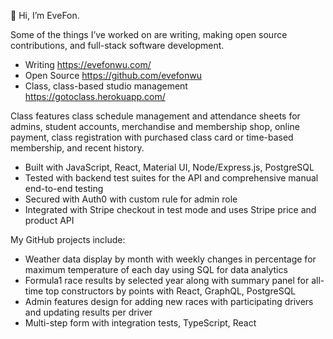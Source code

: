 👋 Hi, I’m EveFon.

Some of the things I’ve worked on are writing, making open source contributions, and full-stack software development.

- Writing https://evefonwu.com/
- Open Source https://github.com/evefonwu
- Class, class-based studio management https://gotoclass.herokuapp.com/

Class features class schedule management and attendance sheets for admins, student accounts, merchandise and membership shop, online payment, class registration with purchased class card or time-based membership, and recent history.
- Built with JavaScript, React, Material UI, Node/Express.js, PostgreSQL
- Tested with backend test suites for the API and comprehensive manual end-to-end testing
- Secured with Auth0 with custom rule for admin role
- Integrated with Stripe checkout in test mode and uses Stripe price and product API

My GitHub projects include:
- Weather data display by month with weekly changes in percentage for maximum temperature of each day using SQL for data analytics
- Formula1 race results by selected year along with summary panel for all-time top constructors by points with React, GraphQL, PostgreSQL
- Admin features design for adding new races with participating drivers and updating results per driver
- Multi-step form with integration tests, TypeScript, React


<!---
comments
--->
